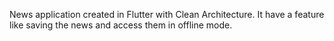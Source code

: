 News application created in Flutter with Clean Architecture. It have a feature like saving the news and access them in offline mode.
